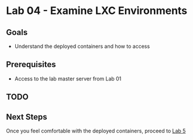 # Lab 04 - Examine LXC Environments

## Goals

* Understand the deployed containers and how to access

## Prerequisites

* Access to the lab master server from Lab 01

## TODO



## Next Steps

Once you feel comfortable with the deployed containers, proceed to [Lab 5](Lab05.md)
